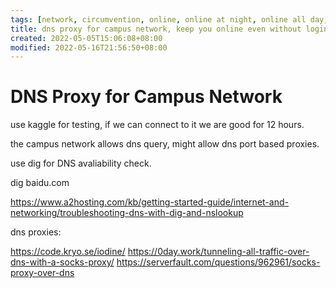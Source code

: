 ```yaml
---
tags: [network, circumvention, online, online at night, online all day, campus network]
title: dns proxy for campus network, keep you online even without login account or during restricted hours
created: 2022-05-05T15:06:08+08:00
modified: 2022-05-16T21:56:50+08:00
---
```


# DNS Proxy for Campus Network

use kaggle for testing, if we can connect to it we are good for 12 hours.

the campus network allows dns query, might allow dns port based proxies.

use dig for DNS avaliability check.

dig baidu.com

https://www.a2hosting.com/kb/getting-started-guide/internet-and-networking/troubleshooting-dns-with-dig-and-nslookup

dns proxies:

https://code.kryo.se/iodine/
https://0day.work/tunneling-all-traffic-over-dns-with-a-socks-proxy/
https://serverfault.com/questions/962961/socks-proxy-over-dns
